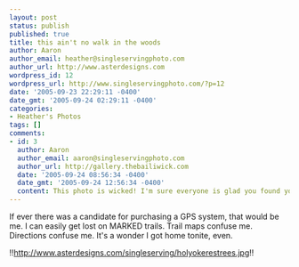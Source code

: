 ```yaml
---
layout: post
status: publish
published: true
title: this ain't no walk in the woods
author: Aaron
author_email: heather@singleservingphoto.com
author_url: http://www.asterdesigns.com
wordpress_id: 12
wordpress_url: http://www.singleservingphoto.com/?p=12
date: '2005-09-23 22:29:11 -0400'
date_gmt: '2005-09-24 02:29:11 -0400'
categories:
- Heather's Photos
tags: []
comments:
- id: 3
  author: Aaron
  author_email: aaron@singleservingphoto.com
  author_url: http://gallery.thebailiwick.com
  date: '2005-09-24 08:56:34 -0400'
  date_gmt: '2005-09-24 12:56:34 -0400'
  content: This photo is wicked! I'm sure everyone is glad you found your way back.
---
```

If ever there was a candidate for purchasing a GPS system, that would be
me. I can easily get lost on MARKED trails. Trail maps confuse me.
Directions confuse me. It's a wonder I got home tonite, even.

!!http://www.asterdesigns.com/singleserving/holyokerestrees.jpg!!
